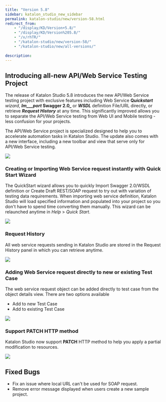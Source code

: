 ```yaml
---
title: "Version 5.8"
sidebar: katalon_studio_new_sidebar
permalink: katalon-studio/new/version-58.html
redirect_from:
    - "/display/KD/Version+5.8/"
    - "/display/KD/Version%205.8/"
    - "/x/rhTR/"
    - "/katalon-studio/new/version-58/"
    - "/katalon-studio/new/all-versions/"
    
description:
---
```

Introducing all-new API/Web Service Testing Project
---------------------------------------------------

The release of Katalon Studio 5.8 introduces the new API/Web Service testing project with exclusive features including Web Service **Q**_**uickstart** wizard_, **_Im___port_ Swagger 2.0_** or **_WSDL_** definition File/URL directly, or retrieve **_Request History_** at any time. This significantly improved allows you to separate the API/Web Service testing from Web UI and Mobile testing - less confusion for your projects.

The API/Web Service project is specialized designed to help you to accelerate automation tasks in Katalon Studio. The update also comes with a new interface, including a new toolbar and view that serve only for API/Web Service testing.

![](../../images/katalon-studio/new/version-58/New-API.png)

### Creating or Importing Web Service request instantly with Quick Start Wizard

The QuickStart wizard allows you to quickly Import Swagger 2.0/WSDL definition or Create Draft REST/SOAP request to try out with variation of testing data requirements. When importing web service definition, Katalon Studio will load specified information and populated into your project so you don't have to spend time converting them manually. This wizard can be relaunched anytime in _Help_ \> _Quick Start_. 

![](../../images/katalon-studio/new/version-58/Screen-Shot-2018-10-09-at-4.41.24-PM.png)

### Request History

All web service requests sending in Katalon Studio are stored in the Request History panel in which you can retrieve anytime.

![](../../images/katalon-studio/new/version-58/Screen-Shot-2018-10-05-at-3.16.04-PM.png)

### Adding Web Service request directly to new or existing Test Case

The web service request object can be added directly to test case from the object details view. There are two options available

*   Add to new Test Case
*   Add to existing Test Case

![](../../images/katalon-studio/new/version-58/Screen-Shot-2018-10-05-at-3.17.25-PM.png)

### Support PATCH HTTP method

Katalon Studio now support **PATCH** HTTP method to help you apply a partial modification to resources. 

![](../../images/katalon-studio/new/version-58/Screen-Shot-2018-10-08-at-11.35.42-AM.png)

Fixed Bugs
----------

*   Fix an issue where local URL can't be used for SOAP request.
*   Remove error message displayed when users create a new sample project.
